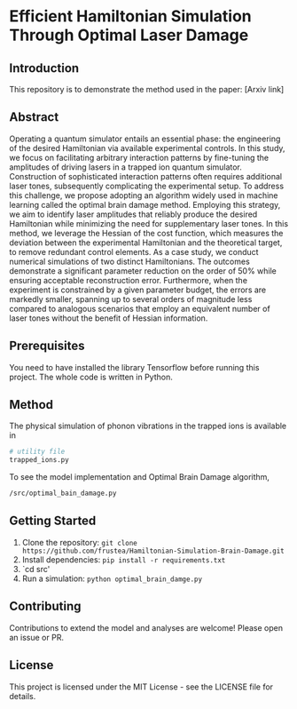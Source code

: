 # Efficient Hamiltonian Simulation Through Optimal Laser Damage

## Introduction

This repository is to demonstrate the method used in the paper: [Arxiv link]

## Abstract
Operating a quantum simulator entails an essential phase: the engineering of the desired Hamiltonian via available experimental controls. In this study, we focus on facilitating arbitrary interaction patterns by fine-tuning the amplitudes of driving lasers in a trapped ion quantum simulator. Construction of sophisticated interaction patterns often requires additional laser tones, subsequently complicating the experimental setup. To address this challenge, we propose adopting  an algorithm widely used  in  machine learning  called the optimal brain damage method. Employing this strategy, we aim to identify laser amplitudes that reliably produce the desired Hamiltonian while minimizing the need for supplementary laser tones. In this method, we leverage the Hessian of the cost function, which measures the deviation between the experimental Hamiltonian and the theoretical target, to remove redundant control elements. As a case study, we conduct numerical simulations of two distinct Hamiltonians. The outcomes  demonstrate a significant parameter reduction on the order of $50\%$ while ensuring  acceptable reconstruction error. Furthermore, when the experiment is constrained by a given parameter budget, the errors are markedly smaller, spanning up to several orders of magnitude less compared to analogous scenarios that employ an equivalent number of laser tones without the benefit of Hessian information.



## Prerequisites

You need to have installed the library Tensorflow before running this project. The whole code is written in Python.

## Method
The physical simulation of phonon vibrations in the trapped ions is available in
```bash
# utility file 
trapped_ions.py
```
To see the model implementation and Optimal Brain Damage algorithm, 
```bash
/src/optimal_bain_damage.py
```

## Getting Started

1. Clone the repository: `git clone https://github.com/frustea/Hamiltonian-Simulation-Brain-Damage.git`
2. Install dependencies: `pip install -r requirements.txt`
3. `cd src' 
4. Run a simulation: `python optimal_brain_damge.py`
## Contributing

Contributions to extend the model and analyses are welcome! Please open an issue or PR.

## License

This project is licensed under the MIT License - see the LICENSE file for details.
 
 
